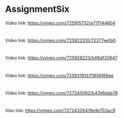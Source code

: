 # AssignmentSix
Video link: https://vimeo.com/725915732/a77f144604
#
Video link: https://vimeo.com/725922310/72377ee1b0
#
Video link: https://vimeo.com/725928223/b68df20647
#
Video link: https://vimeo.com/725931912/f1856f66ee
#
Video link: https://vimeo.com/727240062/b47e6dab78
#
Vieo link: https://vimeo.com/727243264/9ede703ac9
